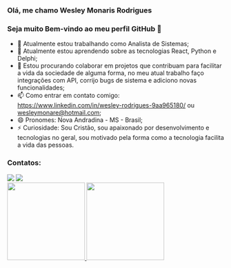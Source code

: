 ### Olá, me chamo Wesley Monaris Rodrigues
### Seja muito Bem-vindo ao meu perfil GitHub 👋

- 🔭 Atualmente estou trabalhando como Analista de Sistemas;
- 🌱 Atualmente estou aprendendo sobre as tecnologias React, Python e Delphi;
- 👯 Estou procurando colaborar em projetos que contribuam para facilitar a vida da sociedade de alguma forma, no meu atual trabalho faço integrações com API, corrijo bugs de sistema e adiciono novas funcionalidades;
- 📫 Como entrar em contato comigo: https://www.linkedin.com/in/wesley-rodrigues-9aa965180/ ou wesleymonare@hotmail.com;
- 😄 Pronomes: Nova Andradina - MS - Brasil;
- ⚡ Curiosidade: Sou Cristão, sou apaixonado por desenvolvimento e tecnologias no geral, sou motivado pela forma como a tecnologia facilita a vida das pessoas.


### Contatos:

<div>
<a href="https://instagram.com/wesleymonaris" target="_blank"><img src="https://img.shields.io/badge/-Instagram-%23E4405F?style=for-the-badge&logo=instagram&logoColor=white" target="_blank"></a>
<a href="https://www.linkedin.com/in/wesley-rodrigues-9aa965180/" target="_blank"><img src="https://img.shields.io/badge/-LinkedIn-%230077B5?style=for-the-badge&logo=linkedin&logoColor=white" target="_blank"></a>   
</div>

<div>
<a href="https://github.com/WesleyMR77">
<img height="180em" src="https://github-readme-stats.vercel.app/api/top-langs/?username=WesleyMR77&layout=compact&langs_count=7&theme=dracula"/>
<img height="180em" src="https://github-readme-stats.vercel.app/api?username=WesleyMR77&show_icons=true&theme=dracula&include_all_commits=true&count_private=true"/>
</div>

